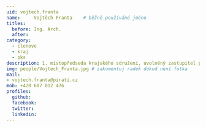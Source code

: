 ```yaml
---
uid: vojtech.franta
name:     Vojtěch Franta  	# běžně používáné jméno
titles:
  before: Ing. Arch.
  after:
category:
  - clenove
  - kraj
  - pks
description: 1. místopředseda krajského sdružení, uvolněný zastupitel pro oblast lázeňství, cestovního ruchu a UNESCO
img: people/Vojtech_Franta.jpg # zakomentuj radek dokud není fotka
mail:
- vojtech.franta@pirati.cz
mob: +420 607 012 476
profiles:
  github:
  facebook:
  twitter:
  linkedin:
---
```

